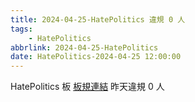 ```yaml
---
title: 2024-04-25-HatePolitics 違規 0 人
tags:
    - HatePolitics
abbrlink: 2024-04-25-HatePolitics
date: HatePolitics-2024-04-25 12:00:00
---
```

HatePolitics 板 [板規連結](https://www.ptt.cc/bbs/HatePolitics/M.1617115262.A.D60.html)
昨天違規 0 人
